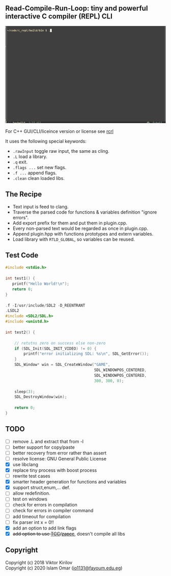 ## Read-Compile-Run-Loop: tiny and powerful interactive C compiler (REPL) CLI

![picture](showcase.gif)

For C++ GUI/CLI/liceince version or license see [rcrl](https://github.com/Islam0mar/rcrl)

It uses the following special keywords:

- `.rawInput` toggle raw input, the same as cling.
- `.L` load a library.
- `.q` exit.
- `.flags ...` set new flags.
- `.f ...` append flags.
- `.clean` clean loaded libs.

## The Recipe 

- Text input is feed to clang.
- Traverse the parsed code for functions & variables definition "ignore errors".
- Add export prefix for them and put them in plugin.cpp.
- Every non-parsed text would be regarded as once in plugin.cpp.
- Append plugin.hpp with functions prototypes and extern variables.
- Load library with `RTLD_GLOBAL`, so variables can be reused.

## Test Code

```c
#include <stdio.h>

int test1() {
   printf("Hello World!\n");
   return 0;
}

.f -I/usr/include/SDL2 -D_REENTRANT
.LSDL2
#include <SDL2/SDL.h> 
#include <unistd.h>
  
int test2() { 
  
    // retutns zero on success else non-zero 
    if (SDL_Init(SDL_INIT_VIDEO) != 0) { 
        printf("error initializing SDL: %s\n", SDL_GetError()); 
    } 
    SDL_Window* win = SDL_CreateWindow("GAME", 
                                       SDL_WINDOWPOS_CENTERED, 
                                       SDL_WINDOWPOS_CENTERED, 
                                       300, 300, 0); 

    sleep(3);
    SDL_DestroyWindow(win);

    return 0; 
} 
```
## TODO

- [ ] remove .L and extract that from -l
- [ ] better support for copy/paste
- [ ] better recovery from error rather than assert
- [ ] resolve license: GNU General Public License
- [x] use libclang
- [x] replace tiny process with boost process
- [ ] rewrite test cases
- [x] smarter header generation for functions and variables
- [x] support struct,enum,... def.
- [ ] allow redefinition.
- [ ] test on windows
- [ ] check for errors in compilation 
- [ ] check for errors in compiler command
- [ ] add timeout for compilation
- [ ] fix parser int x = 0!!
- [x] add an option to add link flags
- [x] ~~add option to use [TCC](https://github.com/TinyCC/TinyCC)/[zapcc](https://github.com/yrnkrn/zapcc)~~, doesn't compile all libs

## Copyright

Copyright (c) 2018 Viktor Kirilov<br />
Copyright (c) 2020 Islam Omar (io1131@fayoum.edu.eg)
